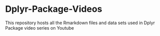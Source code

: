 # Dplyr-Package-Videos
This repository hosts all the Rmarkdown files and data sets used in Dplyr Package video series on Youtube
